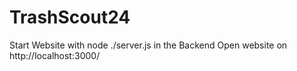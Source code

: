 # TrashScout24

Start Website with node ./server.js in the Backend
Open website on http://localhost:3000/
